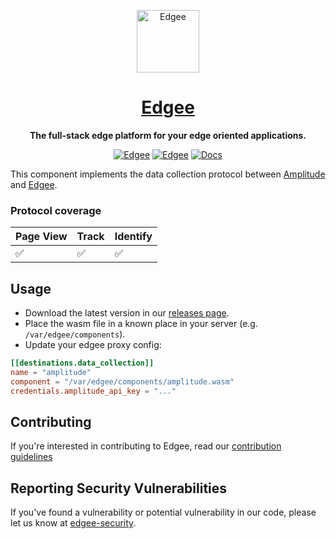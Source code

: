 <div align="center">

<p align="center">
  <a href="https://www.edgee.cloud">
    <picture>
      <source media="(prefers-color-scheme: dark)" srcset="https://cdn.edgee.cloud/img/favicon-dark.svg">
      <img src="https://cdn.edgee.cloud/img/favicon.svg" height="100" alt="Edgee">
    </picture>
    <h1 align="center">Edgee</h1>
  </a>
</p>


**The full-stack edge platform for your edge oriented applications.**

[![Edgee](https://img.shields.io/badge/edgee-open%20source-blueviolet.svg)](https://www.edgee.cloud)
[![Edgee](https://img.shields.io/badge/slack-edgee-blueviolet.svg?logo=slack)](https://www.edgee.cloud/slack)
[![Docs](https://img.shields.io/badge/docs-published-blue)](https://docs.edgee.cloud)

</div>

This component implements the data collection protocol between [Amplitude](https://amplitude.com) and [Edgee](https://www.edgee.cloud).

### Protocol coverage

| Page View | Track | Identify |
| -------- | ------- | ------- |
|  ✅ | ✅ | ✅ |

## Usage

- Download the latest version in our [releases page](../../releases). 
- Place the wasm file in a known place in your server (e.g. `/var/edgee/components`).
- Update your edgee proxy config:
```toml
[[destinations.data_collection]]
name = "amplitude"
component = "/var/edgee/components/amplitude.wasm"
credentials.amplitude_api_key = "..." 
```

## Contributing
If you're interested in contributing to Edgee, read our [contribution guidelines](./CONTRIBUTING.md)

## Reporting Security Vulnerabilities
If you've found a vulnerability or potential vulnerability in our code, please let us know at
[edgee-security](mailto:security@edgee.cloud).